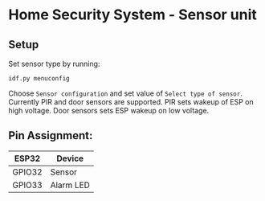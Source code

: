# Home Security System  - Sensor unit

## Setup

Set sensor type by running:

```
idf.py menuconfig
```

Choose `Sensor configuration` and set value of `Select type of sensor`. Currently PIR and door sensors are supported. PIR sets wakeup of ESP on high voltage. Door sensors sets ESP wakeup on low voltage.

## Pin Assignment:


| ESP32  | Device      |
| ------ | ----------- |
| GPIO32 | Sensor      |
| GPIO33 | Alarm LED   |

